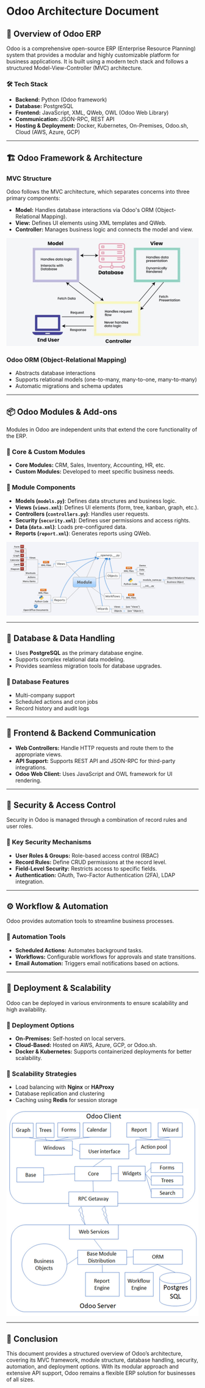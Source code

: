 # Odoo Architecture Document

## 📌 Overview of Odoo ERP
Odoo is a comprehensive open-source ERP (Enterprise Resource Planning) system that provides a modular and highly customizable platform for business applications. It is built using a modern tech stack and follows a structured Model-View-Controller (MVC) architecture.

### 🛠️ Tech Stack
- **Backend:** Python (Odoo framework)
- **Database:** PostgreSQL
- **Frontend:** JavaScript, XML, QWeb, OWL (Odoo Web Library)
- **Communication:** JSON-RPC, REST API
- **Hosting & Deployment:** Docker, Kubernetes, On-Premises, Odoo.sh, Cloud (AWS, Azure, GCP)

---
## 🏗️ Odoo Framework & Architecture
### MVC Structure
Odoo follows the MVC architecture, which separates concerns into three primary components:
- **Model:** Handles database interactions via Odoo's ORM (Object-Relational Mapping).
- **View:** Defines UI elements using XML templates and QWeb.
- **Controller:** Manages business logic and connects the model and view.

![Odoo MVC Structure](images/odoo_mvc.jpeg)

### Odoo ORM (Object-Relational Mapping)
- Abstracts database interactions
- Supports relational models (one-to-many, many-to-one, many-to-many)
- Automatic migrations and schema updates

---
## 📦 Odoo Modules & Add-ons
Modules in Odoo are independent units that extend the core functionality of the ERP.

### 🔹 Core & Custom Modules
- **Core Modules:** CRM, Sales, Inventory, Accounting, HR, etc.
- **Custom Modules:** Developed to meet specific business needs.

### 🔹 Module Components
- **Models (`models.py`)**: Defines data structures and business logic.
- **Views (`views.xml`)**: Defines UI elements (form, tree, kanban, graph, etc.).
- **Controllers (`controllers.py`)**: Handles user requests.
- **Security (`security.xml`)**: Defines user permissions and access rights.
- **Data (`data.xml`)**: Loads pre-configured data.
- **Reports (`report.xml`)**: Generates reports using QWeb.

![Odoo MVC Structure](images/odoo_module.png)

---
## 📂 Database & Data Handling
- Uses **PostgreSQL** as the primary database engine.
- Supports complex relational data modeling.
- Provides seamless migration tools for database upgrades.

### 🔹 Database Features
- Multi-company support
- Scheduled actions and cron jobs
- Record history and audit logs

---
## 🔄 Frontend & Backend Communication
- **Web Controllers:** Handle HTTP requests and route them to the appropriate views.
- **API Support:** Supports REST API and JSON-RPC for third-party integrations.
- **Odoo Web Client:** Uses JavaScript and OWL framework for UI rendering.

---
## 🔐 Security & Access Control
Security in Odoo is managed through a combination of record rules and user roles.

### 🔹 Key Security Mechanisms
- **User Roles & Groups:** Role-based access control (RBAC)
- **Record Rules:** Define CRUD permissions at the record level.
- **Field-Level Security:** Restricts access to specific fields.
- **Authentication:** OAuth, Two-Factor Authentication (2FA), LDAP integration.

---
## ⚙️ Workflow & Automation
Odoo provides automation tools to streamline business processes.

### 🔹 Automation Tools
- **Scheduled Actions:** Automates background tasks.
- **Workflows:** Configurable workflows for approvals and state transitions.
- **Email Automation:** Triggers email notifications based on actions.

---
## 🚀 Deployment & Scalability
Odoo can be deployed in various environments to ensure scalability and high availability.

### 🔹 Deployment Options
- **On-Premises:** Self-hosted on local servers.
- **Cloud-Based:** Hosted on AWS, Azure, GCP, or Odoo.sh.
- **Docker & Kubernetes:** Supports containerized deployments for better scalability.

### 🔹 Scalability Strategies
- Load balancing with **Nginx** or **HAProxy**
- Database replication and clustering
- Caching using **Redis** for session storage

![Odoo MVC Structure](images/odoo_arch.png)

---
## 📌 Conclusion
This document provides a structured overview of Odoo’s architecture, covering its MVC framework, module structure, database handling, security, automation, and deployment options. With its modular approach and extensive API support, Odoo remains a flexible ERP solution for businesses of all sizes.
